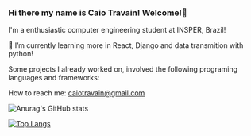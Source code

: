 ### Hi there my name is Caio Travain! Welcome!👋

I'm a enthusiastic computer engineering student at INSPER, Brazil! 

🌱 I’m currently learning more in React, Django and data transmition with python!

Some projects I already worked on, involved the following programing languages and frameworks:


How to reach me:
caiotravain@gmail.com


![Anurag's GitHub stats](https://github-readme-stats.vercel.app/api?username=caiotravain&show_icons=true&theme=radical)

[![Top Langs](https://github-readme-stats.vercel.app/api/top-langs/?username=caiotravain&langs_count=10&hide=jupyter%20notebook,vhdl,shell,stata,verilog,mathematica,tcl)](https://github.com/caiotravain/github-readme-stats)


<!--
**caiotravain/caiotravain** is a ✨ _special_ ✨ repository because its `README.md` (this file) appears on your GitHub profile.

Here are some ideas to get you started:

- 🔭 I’m currently working on ...
- 🌱 I’m currently learning ...
- 👯 I’m looking to collaborate on ...
- 🤔 I’m looking for help with ...
- 💬 Ask me about ...
- 📫 How to reach me: ...
- 😄 Pronouns: ...
- ⚡ Fun fact: ...
-->
